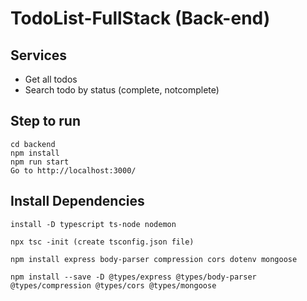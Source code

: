 # TodoList-FullStack (Back-end)

## Services

- Get all todos
- Search todo by status (complete, notcomplete)

## Step to run

```
cd backend
npm install
npm run start
Go to http://localhost:3000/
```

## Install Dependencies

```
install -D typescript ts-node nodemon

npx tsc -init (create tsconfig.json file)

npm install express body-parser compression cors dotenv mongoose

npm install --save -D @types/express @types/body-parser @types/compression @types/cors @types/mongoose
```
